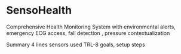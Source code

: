 # SensoHealth
Comprehensive Health Monitoring System with environmental alerts, emergency ECG access, fall detection , pressure contextualization


Summary 4 lines
sensors used TRL-8 goals, setup steps

